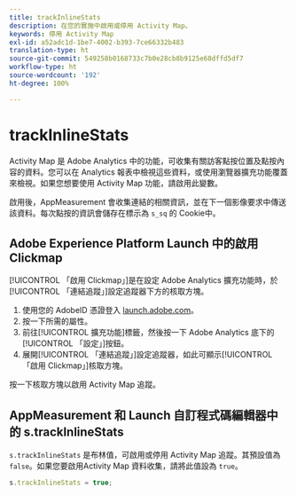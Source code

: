 ```yaml
---
title: trackInlineStats
description: 在您的實施中啟用或停用 Activity Map。
keywords: 停用 Activity Map
exl-id: a52adc1d-1be7-4002-b393-7ce66332b483
translation-type: ht
source-git-commit: 549258b0168733c7b0e28cb8b9125e68dffd5df7
workflow-type: ht
source-wordcount: '192'
ht-degree: 100%

---
```


# trackInlineStats

Activity Map 是 Adobe Analytics 中的功能，可收集有關訪客點按位置及點按內容的資料。您可以在 Analytics 報表中檢視這些資料，或使用瀏覽器擴充功能覆蓋來檢視。如果您想要使用 Activity Map 功能，請啟用此變數。

啟用後，AppMeasurement 會收集連結的相關資訊，並在下一個影像要求中傳送該資料。每次點按的資訊會儲存在標示為 `s_sq` 的 Cookie中。

## Adobe Experience Platform Launch 中的啟用 Clickmap

[!UICONTROL 「啟用 Clickmap」]是在設定 Adobe Analytics 擴充功能時，於[!UICONTROL 「連結追蹤」]設定追蹤器下方的核取方塊。

1. 使用您的 AdobeID 憑證登入 [launch.adobe.com](https://launch.adobe.com)。
2. 按一下所需的屬性。
3. 前往[!UICONTROL 擴充功能]標籤，然後按一下 Adobe Analytics 底下的[!UICONTROL 「設定」]按鈕。
4. 展開[!UICONTROL 「連結追蹤」]設定追蹤器，如此可顯示[!UICONTROL 「啟用 Clickmap」]核取方塊。

按一下核取方塊以啟用 Activity Map 追蹤。

## AppMeasurement 和 Launch 自訂程式碼編輯器中的 s.trackInlineStats

`s.trackInlineStats` 是布林值，可啟用或停用 Activity Map 追蹤。其預設值為 `false`。如果您要啟用Activity Map 資料收集，請將此值設為 `true`。

```js
s.trackInlineStats = true;
```
